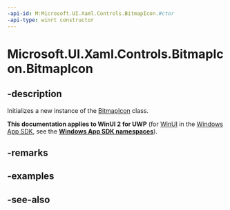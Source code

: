 ```yaml
---
-api-id: M:Microsoft.UI.Xaml.Controls.BitmapIcon.#ctor
-api-type: winrt constructor
---
```


<!-- Method syntax
public BitmapIcon()
-->

# Microsoft.UI.Xaml.Controls.BitmapIcon.BitmapIcon

## -description
Initializes a new instance of the [BitmapIcon](bitmapicon.md) class.

**This documentation applies to WinUI 2 for UWP** (for [WinUI](/windows/apps/winui/winui3/) in the [Windows App SDK](/windows/apps/windows-app-sdk/), see the **[Windows App SDK namespaces](/windows/windows-app-sdk/api/winrt/)**).

## -remarks

## -examples

## -see-also
